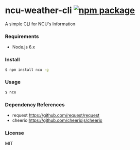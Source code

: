 # ncu-weather-cli [![npm package](https://img.shields.io/npm/v/ncu.svg)](https://www.npmjs.com/package/ncu)
A simple CLI for NCU's Information

### Requirements
- Node.js 6.x

### Install
```bash
$ npm install ncu -g
```

### Usage
```bash 
$ ncu
```

### Dependency References
- request https://github.com/request/request
- cheerio https://github.com/cheeriojs/cheerio

### License
MIT